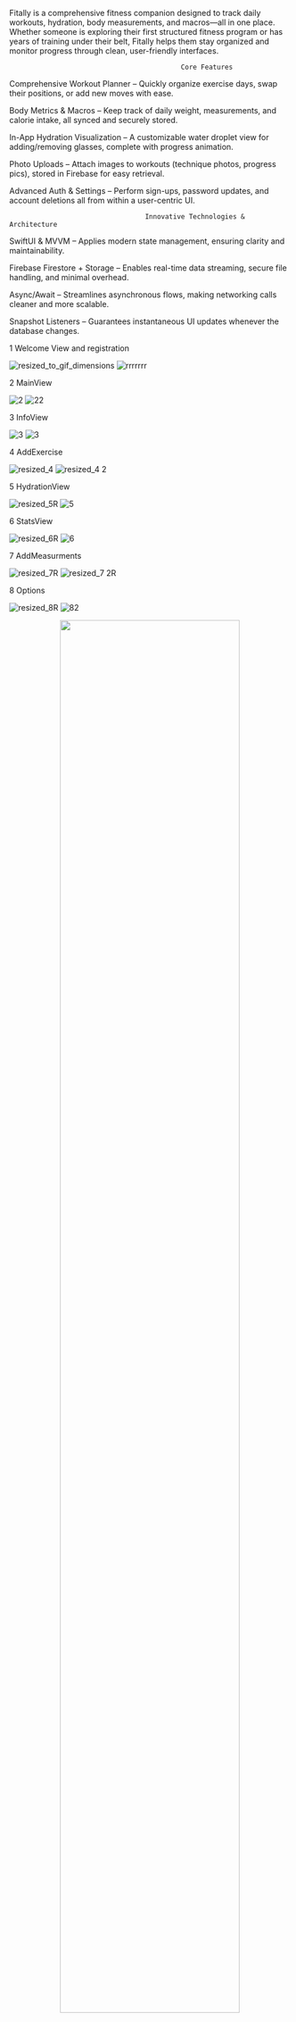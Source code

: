 Fitally is a comprehensive fitness companion designed to track daily workouts, hydration, body measurements, and macros—all in one place. 
Whether someone is exploring their first structured fitness program or has years of training under their belt, Fitally helps them stay organized and monitor progress through clean, user-friendly interfaces.

                                               Core Features
Comprehensive Workout Planner – Quickly organize exercise days, swap their positions, or add new moves with ease.

Body Metrics & Macros – Keep track of daily weight, measurements, and calorie intake, all synced and securely stored.

In-App Hydration Visualization – A customizable water droplet view for adding/removing glasses, complete with progress animation.

Photo Uploads – Attach images to workouts (technique photos, progress pics), stored in Firebase for easy retrieval.

Advanced Auth & Settings – Perform sign-ups, password updates, and account deletions all from within a user-centric UI.

                                      Innovative Technologies & Architecture
SwiftUI & MVVM – Applies modern state management, ensuring clarity and maintainability.

Firebase Firestore + Storage – Enables real-time data streaming, secure file handling, and minimal overhead.

Async/Await – Streamlines asynchronous flows, making networking calls cleaner and more scalable.

Snapshot Listeners – Guarantees instantaneous UI updates whenever the database changes.


1 Welcome View and registration 


![resized_to_gif_dimensions](https://github.com/user-attachments/assets/ebd6df90-895d-4eda-a695-53c7aa21c789)   ![rrrrrrr](https://github.com/user-attachments/assets/4b05d1bc-0077-40e3-a8ef-3494533e7037)

2 MainView

![2](https://github.com/user-attachments/assets/0f507d8b-14a2-4eb2-ac10-860d3e1ad263)   ![22](https://github.com/user-attachments/assets/400e4900-c3cd-4b1d-b744-b3c879f12abb)

3 InfoView 

![3](https://github.com/user-attachments/assets/8bb63623-0c41-4470-a4f7-e87c7330c51f)   ![3](https://github.com/user-attachments/assets/f4b83434-9d44-4b96-8eb4-a1eaace06dda)


4 AddExercise

![resized_4](https://github.com/user-attachments/assets/cd6240fe-6e64-4ea1-9399-74fb16e8fd29)   ![resized_4 2](https://github.com/user-attachments/assets/96d59300-1d4f-4696-8844-4fe09364ea19)

5 HydrationView

![resized_5R](https://github.com/user-attachments/assets/11869271-bec1-436b-9262-ec360bec5a88)   ![5](https://github.com/user-attachments/assets/6a2d4945-1d00-479e-8bc9-fb6397beb51a)

6 StatsView

![resized_6R](https://github.com/user-attachments/assets/c6c362be-13bb-4748-931c-3271c1b49538)  ![6](https://github.com/user-attachments/assets/6ad574b1-42de-4ff5-afe2-e50b98562896)

7 AddMeasurments

![resized_7R](https://github.com/user-attachments/assets/9a2af116-fb1b-4af8-9d9e-d49e31b09de7)   ![resized_7 2R](https://github.com/user-attachments/assets/36a0f5a6-6ae9-463f-b609-380a2d409d11)

8 Options

![resized_8R](https://github.com/user-attachments/assets/ecd671b1-003d-45ce-9883-8ed3fd17c077)   ![82](https://github.com/user-attachments/assets/a9cb6add-1163-4003-97e6-247cd485ef5a)





<p align="center">
  <img src="https://your-banner-image-url" width="80%">
</p>

<h1 align="center">🚀 Fitally – Your All-in-One Fitness Companion</h1>

<p align="center">
  <b>Track workouts, hydration, macros, and body stats—all in one place.</b>
</p>

<p align="center">
  <img src="https://img.shields.io/badge/SwiftUI-%23F05138.svg?style=for-the-badge&logo=swift&logoColor=white">
  <img src="https://img.shields.io/badge/Firebase-%23FFCA28.svg?style=for-the-badge&logo=firebase&logoColor=black">
  <img src="https://img.shields.io/badge/MVVM-Architecture-blue">
  <img src="https://img.shields.io/badge/iOS-16%2B-lightgrey">
</p>

---

## 🎯 **Why Fitally?**
Fitally is a **modern fitness app** designed for **both beginners and experienced athletes**.  
It helps users **plan workouts, track progress, and stay motivated** with a **clean, intuitive UI** and **real-time data syncing**.

📌 **Key Highlights:**
- **💪 Smart Workout Planner** – Easily structure and adjust training sessions.
- **📊 Body Metrics & Nutrition** – Track weight, macros, and calorie intake.
- **💧 Hydration Tracking** – Monitor daily water intake with visual progress.
- **📷 Progress Photos** – Store and analyze training snapshots.
- **🔐 Secure Authentication** – Manage accounts with Firebase login & settings.

---

## 📸 **App Screenshots**
📍 **Welcome & Registration**
<p align="center">
  <img src="https://github.com/user-attachments/assets/ebd6df90-895d-4eda-a695-53c7aa21c789" width="45%">
  <img src="https://github.com/user-attachments/assets/4b05d1bc-0077-40e3-a8ef-3494533e7037" width="45%">
</p>

📍 **Main Dashboard & Workout Overview**
<p align="center">
  <img src="https://github.com/user-attachments/assets/0f507d8b-14a2-4eb2-ac10-860d3e1ad263" width="45%">
  <img src="https://github.com/user-attachments/assets/400e4900-c3cd-4b1d-b744-b3c879f12abb" width="45%">
</p>

📍 **Exercise Details & Customization**
<p align="center">
  <img src="https://github.com/user-attachments/assets/cd6240fe-6e64-4ea1-9399-74fb16e8fd29" width="45%">
  <img src="https://github.com/user-attachments/assets/96d59300-1d4f-4696-8844-4fe09364ea19" width="45%">
</p>

📍 **Hydration & Water Intake Tracking**
<p align="center">
  <img src="https://github.com/user-attachments/assets/11869271-bec1-436b-9262-ec360bec5a88" width="45%">
  <img src="https://github.com/user-attachments/assets/6a2d4945-1d00-479e-8bc9-fb6397beb51a" width="45%">
</p>

📍 **Stats & Measurement Tracking**
<p align="center">
  <img src="https://github.com/user-attachments/assets/c6c362be-13bb-4748-931c-3271c1b49538" width="45%">
  <img src="https://github.com/user-attachments/assets/6ad574b1-42de-4ff5-afe2-e50b98562896" width="45%">
</p>

📍 **Measurement Logging & Options**
<p align="center">
  <img src="https://github.com/user-attachments/assets/9a2af116-fb1b-4af8-9d9e-d49e31b09de7" width="45%">
  <img src="https://github.com/user-attachments/assets/36a0f5a6-6ae9-463f-b609-380a2d409d11" width="45%">
</p>

📍 **App Settings & User Customization**
<p align="center">
  <img src="https://github.com/user-attachments/assets/ecd671b1-003d-45ce-9883-8ed3fd17c077" width="45%">
  <img src="https://github.com/user-attachments/assets/a9cb6add-1163-4003-97e6-247cd485ef5a" width="45%">
</p>

---

## 🏗️ **Innovative Technologies & Architecture**
| **Technology**       | **Purpose** |
|---------------------|------------|
| **SwiftUI & MVVM** | Ensures a modern, scalable UI with clean state management. |
| **Firebase Firestore + Storage** | Provides real-time data updates and secure file handling. |
| **Async/Await** | Makes networking smoother and scalable. |
| **Snapshot Listeners** | Ensures UI updates instantly when data changes. |

---

## 🚀 **How to Use**
1️⃣ **Sign Up or Log In** – Register securely using Firebase Authentication.  
2️⃣ **Plan Your Workouts** – Create and adjust your training schedule.  
3️⃣ **Track Your Progress** – Monitor weight, hydration, and macro intake.  
4️⃣ **Stay Motivated** – Upload progress photos and analyze trends over time.  

---

## ⭐ **Contribute & Support**
If you love **Fitally**, **give it a ⭐ on GitHub!**  
Have ideas or feedback? **Open an issue or contribute** 🚀 


<!-- Fitally Logo #2: Gradient circle emblem with stylized "F" -->
<svg version="1.1" width="200px" height="200px" viewBox="0 0 200 200" xmlns="http://www.w3.org/2000/svg">
  <!-- Subtle gradient background within the circle -->
  <defs>
    <linearGradient id="grad1" x1="0" y1="0" x2="1" y2="1">
      <stop offset="0%" stop-color="#0FA3B1"/>
      <stop offset="100%" stop-color="#FF6A00"/>
    </linearGradient>
  </defs>
  
  <!-- Circular shape -->
  <circle cx="100" cy="100" r="80" fill="url(#grad1)"/>
  
  <!-- Stylized "F" in white -->
  <path d="M70 60 h30 v10 h-20 v20 h20 v10 h-20 v40 h-10 z" fill="#fff"/>

  <!-- Text label (optional) -->
  <text x="55" y="185" font-family="Arial" font-size="18" fill="#333">Fitally</text>
</svg>

